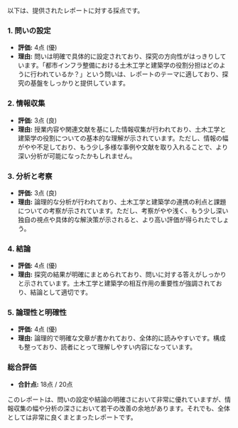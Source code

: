以下は、提供されたレポートに対する採点です。

### 1. 問いの設定
- **評価:** 4点 (優)
- **理由:** 問いは明確で具体的に設定されており、探究の方向性がはっきりしています。「都市インフラ整備における土木工学と建築学の役割分担はどのように行われているか？」という問いは、レポートのテーマに適しており、探究の基盤をしっかりと提供しています。

### 2. 情報収集
- **評価:** 3点 (良)
- **理由:** 授業内容や関連文献を基にした情報収集が行われており、土木工学と建築学の役割についての基本的な理解が示されています。ただし、情報の幅がやや不足しており、もう少し多様な事例や文献を取り入れることで、より深い分析が可能になったかもしれません。

### 3. 分析と考察
- **評価:** 3点 (良)
- **理由:** 論理的な分析が行われており、土木工学と建築学の連携の利点と課題についての考察が示されています。ただし、考察がやや浅く、もう少し深い独自の視点や具体的な解決策が示されると、より高い評価が得られたでしょう。

### 4. 結論
- **評価:** 4点 (優)
- **理由:** 探究の結果が明確にまとめられており、問いに対する答えがしっかりと示されています。土木工学と建築学の相互作用の重要性が強調されており、結論として適切です。

### 5. 論理性と明確性
- **評価:** 4点 (優)
- **理由:** 論理的で明確な文章が書かれており、全体的に読みやすいです。構成も整っており、読者にとって理解しやすい内容になっています。

### 総合評価
- **合計点:** 18点 / 20点

このレポートは、問いの設定や結論の明確さにおいて非常に優れていますが、情報収集の幅や分析の深さにおいて若干の改善の余地があります。それでも、全体としては非常に良くまとまったレポートです。